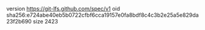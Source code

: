 version https://git-lfs.github.com/spec/v1
oid sha256:e724abe40eb5b0722cfbf6cca19157e0fa8bdf8c4c3b2e25a5e829da23f2b690
size 2423
